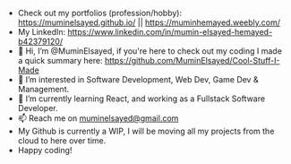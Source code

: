 - Check out my portfolios (profession/hobby): https://muminelsayed.github.io/ || https://muminhemayed.weebly.com/
- My LinkedIn: https://www.linkedin.com/in/mumin-elsayed-hemayed-b42379120/
- 👋 Hi, I’m @MuminElsayed, if you're here to check out my coding I made a quick summary here: https://github.com/MuminElsayed/Cool-Stuff-I-Made
- 👀 I’m interested in Software Development, Web Dev, Game Dev & Management.
- 🌱 I’m currently learning React, and working as a Fullstack Software Developer.
- 📫 Reach me on muminelsayed@gmail.com
- My Github is currently a WIP, I will be moving all my projects from the cloud to here over time.
- Happy coding!

<!---
MuminElsayed/MuminElsayed is a ✨ special ✨ repository because its `README.md` (this file) appears on your GitHub profile.
You can click the Preview link to take a look at your changes.
--->
